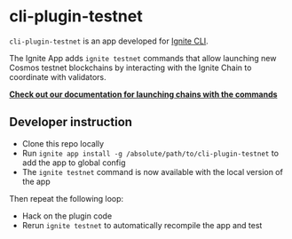 # cli-plugin-testnet

`cli-plugin-testnet` is an app developed for [Ignite CLI](https://github.com/ignite/cli).

The Ignite App adds `ignite testnet` commands that allow launching new Cosmos testnet blockchains by interacting with the Ignite Chain to coordinate with validators.

[**Check out our documentation for launching chains with the commands**](https://docs.ignite.com/nightly/network/introduction)

## Developer instruction

- Clone this repo locally
- Run `ignite app install -g /absolute/path/to/cli-plugin-testnet` to add the app to global config
- The `ignite testnet` command is now available with the local version of the app

Then repeat the following loop:

- Hack on the plugin code
- Rerun `ignite testnet` to automatically recompile the app and test
